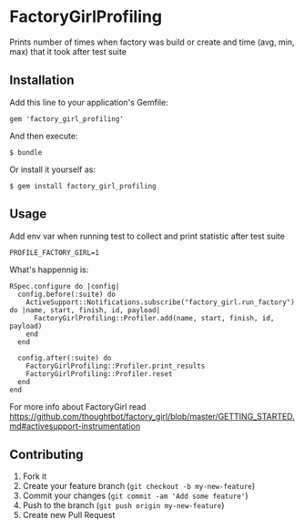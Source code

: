# FactoryGirlProfiling

Prints number of times when factory was build or create and time (avg, min, max) that it took after test suite

## Installation

Add this line to your application's Gemfile:

    gem 'factory_girl_profiling'

And then execute:

    $ bundle

Or install it yourself as:

    $ gem install factory_girl_profiling

## Usage

Add env var when running test to collect and
print statistic after test suite

    PROFILE_FACTORY_GIRL=1 


What's happennig is:
  
  
    RSpec.configure do |config|
      config.before(:suite) do
        ActiveSupport::Notifications.subscribe("factory_girl.run_factory") do |name, start, finish, id, payload|
          FactoryGirlProfiling::Profiler.add(name, start, finish, id, payload)
        end
      end

      config.after(:suite) do
        FactoryGirlProfiling::Profiler.print_results
        FactoryGirlProfiling::Profiler.reset
      end
    end

For more info about FactoryGirl read 
https://github.com/thoughtbot/factory_girl/blob/master/GETTING_STARTED.md#activesupport-instrumentation

## Contributing

1. Fork it
2. Create your feature branch (`git checkout -b my-new-feature`)
3. Commit your changes (`git commit -am 'Add some feature'`)
4. Push to the branch (`git push origin my-new-feature`)
5. Create new Pull Request
